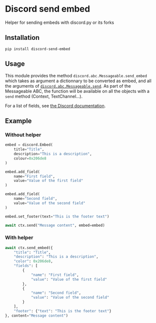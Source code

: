 # Discord send embed

Helper for sending embeds with discord.py or its forks

## Installation

```
pip install discord-send-embed
```

## Usage

This module provides the method `discord.abc.Messageable.send_embed` which takes as argument a dictionnary to be converted as embed, and all the arguments of [`discord.abc.Messageable.send`](https://discordpy.readthedocs.io/en/stable/api.html#discord.abc.Messageable.send). As part of the Messageable ABC, the function will be available on all the objects with a `send` method (Context, TextChannel...).

For a list of fields, see [the Discord documentation](https://discord.com/developers/docs/resources/channel#embed-object).

## Example

### Without helper

```python
embed = discord.Embed(
    title="Title",
    description="This is a description",
    colour=0x206de8
)

embed.add_field(
    name="First field",
    value="Value of the first field"
)

embed.add_field(
    name="Second field",
    value="Value of the second field"
)

embed.set_footer(text="This is the footer text")

await ctx.send("Message content", embed=embed)
```

### With helper

```python
await ctx.send_embed({
    "title": "Title",
    "description": "This is a description",
    "color": 0x206de8,
    "fields": [
        {
            "name": "First field",
            "value": "Value of the first field"
        },
        {
            "name": "Second field",
            "value": "Value of the second field"
        }
    ],
    "footer": {"text": "This is the footer text"}
}, content="Message content")
```
